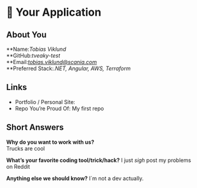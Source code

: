 
# 👋 Your Application

## About You
**Name:*Tobias Viklund*  
**GitHub:*tveaky-test*  
**Email:*tobias.viklund@scania.com*  
**Preferred Stack:*.NET, Angular, AWS, Terraform*  

## Links
- Portfolio / Personal Site:
- Repo You’re Proud Of: My first repo

## Short Answers
**Why do you want to work with us?**  
Trucks are cool

**What’s your favorite coding tool/trick/hack?**
I just *sigh* post my problems on Reddit

**Anything else we should know?**
I´m not a dev actually.